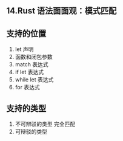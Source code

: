 ## 14.Rust 语法面面观：模式匹配


## 支持的位置

1. let 声明
2. 函数和闭包参数
3. match 表达式
4. if let 表达式
5. while let 表达式
6. for 表达式

## 支持的类型

1. 不可辨驳的类型  完全匹配
2. 可辩驳的类型

